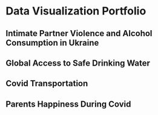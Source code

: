 # Data Visualization Portfolio

## Intimate Partner Violence and Alcohol Consumption in Ukraine

## Global Access to Safe Drinking Water

## Covid Transportation

## Parents Happiness During Covid
